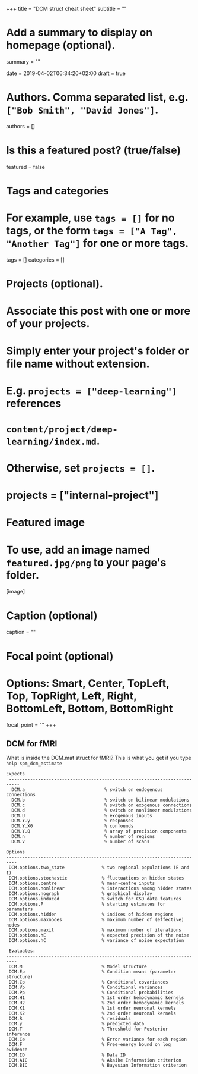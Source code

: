 +++
title = "DCM struct cheat sheet"
subtitle = ""

# Add a summary to display on homepage (optional).
summary = ""

date = 2019-04-02T06:34:20+02:00
draft = true

# Authors. Comma separated list, e.g. `["Bob Smith", "David Jones"]`.
authors = []

# Is this a featured post? (true/false)
featured = false

# Tags and categories
# For example, use `tags = []` for no tags, or the form `tags = ["A Tag", "Another Tag"]` for one or more tags.
tags = []
categories = []

# Projects (optional).
#   Associate this post with one or more of your projects.
#   Simply enter your project's folder or file name without extension.
#   E.g. `projects = ["deep-learning"]` references
#   `content/project/deep-learning/index.md`.
#   Otherwise, set `projects = []`.
# projects = ["internal-project"]

# Featured image
# To use, add an image named `featured.jpg/png` to your page's folder.
[image]
  # Caption (optional)
  caption = ""

  # Focal point (optional)
  # Options: Smart, Center, TopLeft, Top, TopRight, Left, Right, BottomLeft, Bottom, BottomRight
  focal_point = ""
+++
## DCM for fMRI

What is inside the DCM.mat struct for fMRI?
This is what you get if you type `help spm_dcm_estimate`

```
Expects
 --------------------------------------------------------------------------
  DCM.a                              % switch on endogenous connections
  DCM.b                              % switch on bilinear modulations
  DCM.c                              % switch on exogenous connections
  DCM.d                              % switch on nonlinear modulations
  DCM.U                              % exogenous inputs
  DCM.Y.y                            % responses
  DCM.Y.X0                           % confounds
  DCM.Y.Q                            % array of precision components
  DCM.n                              % number of regions
  DCM.v                              % number of scans

Options
--------------------------------------------------------------------------
 DCM.options.two_state              % two regional populations (E and I)
 DCM.options.stochastic             % fluctuations on hidden states
 DCM.options.centre                 % mean-centre inputs
 DCM.options.nonlinear              % interactions among hidden states
 DCM.options.nograph                % graphical display
 DCM.options.induced                % switch for CSD data features
 DCM.options.P                      % starting estimates for parameters
 DCM.options.hidden                 % indices of hidden regions
 DCM.options.maxnodes               % maximum number of (effective) nodes
 DCM.options.maxit                  % maximum number of iterations
 DCM.options.hE                     % expected precision of the noise
 DCM.options.hC                     % variance of noise expectation

 Evaluates:
--------------------------------------------------------------------------
 DCM.M                              % Model structure
 DCM.Ep                             % Condition means (parameter structure)
 DCM.Cp                             % Conditional covariances
 DCM.Vp                             % Conditional variances
 DCM.Pp                             % Conditional probabilities
 DCM.H1                             % 1st order hemodynamic kernels
 DCM.H2                             % 2nd order hemodynamic kernels
 DCM.K1                             % 1st order neuronal kernels
 DCM.K2                             % 2nd order neuronal kernels
 DCM.R                              % residuals
 DCM.y                              % predicted data
 DCM.T                              % Threshold for Posterior inference
 DCM.Ce                             % Error variance for each region
 DCM.F                              % Free-energy bound on log evidence
 DCM.ID                             % Data ID
 DCM.AIC                            % Akaike Information criterion
 DCM.BIC                            % Bayesian Information criterion

```
